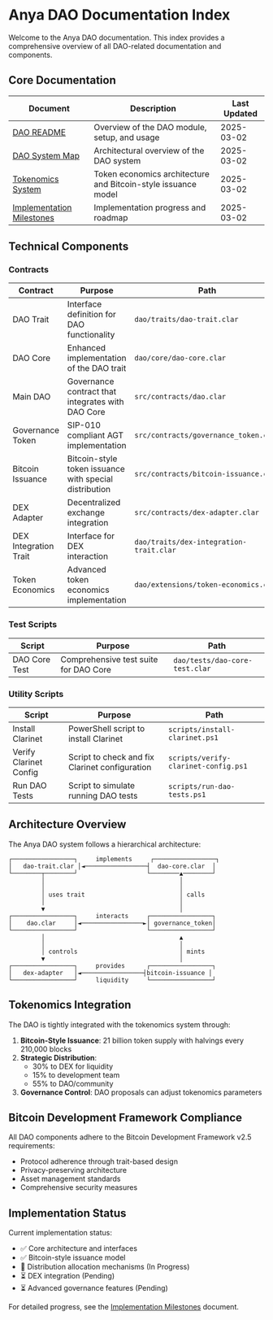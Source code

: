 <!-- markdownlint-disable MD013 line-length -->

# Anya DAO Documentation Index

Welcome to the Anya DAO documentation. This index provides a comprehensive overview of all DAO-related documentation and components.

## Core Documentation

| Document | Description | Last Updated |
|----------|-------------|--------------|
| [DAO README](../dao/README.md) | Overview of the DAO module, setup, and usage | 2025-03-02 |
| [DAO System Map](DAO_SYSTEM_MAP.md) | Architectural overview of the DAO system | 2025-03-02 |
| [Tokenomics System](TOKENOMICS_SYSTEM.md) | Token economics architecture and Bitcoin-style issuance model | 2025-03-02 |
| [Implementation Milestones](IMPLEMENTATION_MILESTONES.md) | Implementation progress and roadmap | 2025-03-02 |

## Technical Components

### Contracts

| Contract | Purpose | Path |
|----------|---------|------|
| DAO Trait | Interface definition for DAO functionality | `dao/traits/dao-trait.clar` |
| DAO Core | Enhanced implementation of the DAO trait | `dao/core/dao-core.clar` |
| Main DAO | Governance contract that integrates with DAO Core | `src/contracts/dao.clar` |
| Governance Token | SIP-010 compliant AGT implementation | `src/contracts/governance_token.clar` |
| Bitcoin Issuance | Bitcoin-style token issuance with special distribution | `src/contracts/bitcoin-issuance.clar` |
| DEX Adapter | Decentralized exchange integration | `src/contracts/dex-adapter.clar` |
| DEX Integration Trait | Interface for DEX interaction | `dao/traits/dex-integration-trait.clar` |
| Token Economics | Advanced token economics implementation | `dao/extensions/token-economics.clar` |

### Test Scripts

| Script | Purpose | Path |
|--------|---------|------|
| DAO Core Test | Comprehensive test suite for DAO Core | `dao/tests/dao-core-test.clar` |

### Utility Scripts

| Script | Purpose | Path |
|--------|---------|------|
| Install Clarinet | PowerShell script to install Clarinet | `scripts/install-clarinet.ps1` |
| Verify Clarinet Config | Script to check and fix Clarinet configuration | `scripts/verify-clarinet-config.ps1` |
| Run DAO Tests | Script to simulate running DAO tests | `scripts/run-dao-tests.ps1` |

## Architecture Overview

The Anya DAO system follows a hierarchical architecture:

```
┌─────────────────┐     implements     ┌─────────────────┐
│   dao-trait.clar │◄─────────────────┤  dao-core.clar  │
└────────┬────────┘                   └────────▲────────┘
         │                                     │
         │                                     │
         │ uses trait                          │ calls
         │                                     │
         ▼                                     │
┌─────────────────┐     interacts     ┌─────────────────┐
│    dao.clar     │◄─────────────────►│ governance_token│
└─────────────────┘                   └─────────────────┘
         │                                     ▲
         │                                     │
         │ controls                            │ mints
         ▼                                     │
┌─────────────────┐     provides      ┌─────────────────┐
│   dex-adapter   │◄─────────────────┤bitcoin-issuance │
└─────────────────┘     liquidity     └─────────────────┘
```

## Tokenomics Integration

The DAO is tightly integrated with the tokenomics system through:

1. **Bitcoin-Style Issuance**: 21 billion token supply with halvings every 210,000 blocks
2. **Strategic Distribution**: 
   - 30% to DEX for liquidity
   - 15% to development team
   - 55% to DAO/community
3. **Governance Control**: DAO proposals can adjust tokenomics parameters

## Bitcoin Development Framework Compliance

All DAO components adhere to the Bitcoin Development Framework v2.5 requirements:

- Protocol adherence through trait-based design
- Privacy-preserving architecture
- Asset management standards
- Comprehensive security measures

## Implementation Status

Current implementation status:
- ✅ Core architecture and interfaces
- ✅ Bitcoin-style issuance model 
- 🔄 Distribution allocation mechanisms (In Progress)
- ⏳ DEX integration (Pending)
- ⏳ Advanced governance features (Pending)

For detailed progress, see the [Implementation Milestones](IMPLEMENTATION_MILESTONES.md) document.